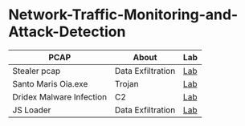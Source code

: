 # Network-Traffic-Monitoring-and-Attack-Detection

| PCAP                         |About                | Lab         |
|---------------------------------|--------------|----------------------------|
| Stealer pcap             |Data Exfiltration              | <a href="https://github.com/slybdev/Stealer-pcap">Lab</a>|           |          |
| Santo Maris Oia.exe             |Trojan             | <a href="https://github.com/slybdev/Network-Traffic-Forensics-Analysis/blob/main/README.md">Lab</a>|           |          |
| Dridex Malware Infection             |C2             | <a href="https://github.com/slybdev/spet10.spr/blob/main/README.md">Lab</a>|           |          |     
| JS Loader             |  Data Exfiltration          | <a href="https://github.com/slybdev/-JS-Loader-CTF/blob/main/README.md">Lab</a>|           |          |     



